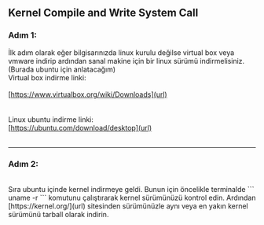 ## Kernel Compile and Write System Call   

### Adım 1:
İlk adım olarak eğer bilgisarınızda linux kurulu değilse virtual box veya vmware indirip ardından sanal makine için bir linux sürümü indirmelisiniz.(Burada ubuntu için anlatacağım)  
Virtual box indirme linki:  
<br>
[https://www.virtualbox.org/wiki/Downloads](url)  
<br>  
Linux ubuntu indirme linki:  
[https://ubuntu.com/download/desktop](url)  
<br>
_______________
### Adım 2:
<br>
Sıra ubuntu içinde kernel indirmeye geldi. Bunun için öncelikle terminalde ``` uname -r ```
komutunu çalıştırarak kernel sürümünüzü kontrol edin. Ardından [https://kernel.org/](url) sitesinden
sürümünüzle aynı veya en yakın kernel sürümünü tarball olarak indirin.

